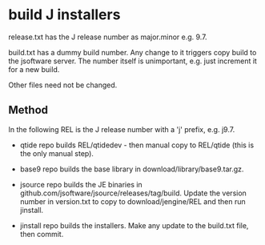 ﻿# build J installers

release.txt has the J release number as major.minor e.g. 9.7.

build.txt has a dummy build number.
Any change to it triggers copy build to the jsoftware server.
The number itself is unimportant, e.g. just increment it for a new build.

Other files need not be changed.

## Method

In the following REL is the J release number with a 'j' prefix, e.g. j9.7.

* qtide repo builds REL/qtidedev - then manual copy to REL/qtide (this is the only manual step).

* base9 repo builds the base library in download/library/base9.tar.gz.

* jsource repo builds the JE binaries in github.com/jsoftware/jsource/releases/tag/build. Update the version number in version.txt to copy to download/jengine/REL and then run jinstall.

* jinstall repo builds the installers. Make any update to the build.txt file, then commit.
